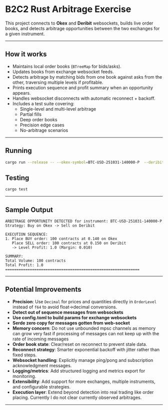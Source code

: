 # B2C2 Rust Arbitrage Exercise

This project connects to **Okex** and **Deribit** websockets, builds live order books, and detects arbitrage opportunities between the two exchanges for a given instrument.

---

## How it works
- Maintains local order books (`BTreeMap` for bids/asks).
- Updates books from exchange websocket feeds.
- Detects arbitrage by matching bids from one book against asks from the other, traversing multiple levels if profitable.
- Prints execution sequence and profit summary when an opportunity appears.
- Handles websocket disconnects with automatic reconnect + backoff.
- Includes a test suite covering:
  - Single-level and multi-level arbitrage
  - Partial fills
  - Deep order books
  - Precision edge cases
  - No-arbitrage scenarios

---

## Running
```bash
cargo run --release -- --okex-symbol=BTC-USD-251031-140000-P  --deribit-symbol=BTC-31OCT25-140000-P
```

## Testing
```bash
cargo test
```

---

## Sample Output

```
ARBITRAGE OPPORTUNITY DETECTED for instrument: BTC-USD-251031-140000-P
Strategy: Buy on Okex -> Sell on Deribit

EXECUTION SEQUENCE:
1. Place BUY order: 100 contracts at 0.140 on Okex
   Place SELL order: 100 contracts at 0.150 on Deribit
   -> Level Profit: 1.0 (Margin: 0.010)

SUMMARY:
Total Volume: 100 contracts
Total Profit: 1.0
============================================================
```

---

## Potential Improvements
- **Precision**: Use `Decimal` for prices and quantities directly in `OrderLevel` instead of `f64` to avoid float→decimal conversions.
- **Detect out of sequence messages from websockets**
- **Use config.toml to build params for exchange websockets**
- **Serde zero copy for messages gotten from web-socket**
- **Memory concern**: Do not use unbounded mpsc channels as memory can grow very fast if processing of messages can not keep up with the rate of incoming messages
- **Order book state**: Clear/reset on reconnect to prevent stale data.
- **Reconnect strategy**: Smarter exponential backoff with jitter rather than fixed steps.
- **Websocket handling**: Explicitly manage ping/pong and subscription acknowledgment messages.
- **Logging/metrics**: Add structured logging and metrics export for monitoring.
- **Extensibility**: Add support for more exchanges, multiple instruments, and configurable strategies.
- **Execution layer**: Extend beyond detection into real trading like order placing. Currently I do not clear currently observed arbitrages.

---

